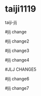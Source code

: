 # taiji1119
taiji-jlj



#jlj change

#jlj change2


#jlj change3


#jlj change4

#JLJ CHANGE5

#jlj change6

#jlj change7


